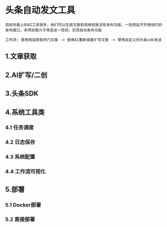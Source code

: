 # 头条自动发文工具
`目前市面上的AI工具很多，他们可以生成文章和视频但是没有发布功能，一些网站不开放他们的发布接口，本项目致力于改变这一现状。实现自动发布功能`

`工作流: 使用爬虫获取热门文章 -> 使用AI重新或者扩写文章 -> 使用自定义的头条sdk发送`

## 1.文章获取

## 2.AI扩写/二创

## 3.头条SDK

## 4.系统工具类
### 4.1 任务调度

### 4.2 日志保存

### 4.3 系统配置

### 4.4 工作流可视化

## 5.部署

### 5.1 Docker部署

### 5.2 直接部署